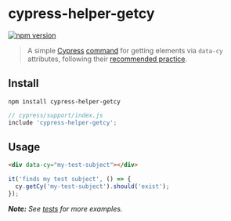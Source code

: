 # cypress-helper-getcy

[![npm version](https://img.shields.io/npm/v/cypress-helper-getcy.svg?style=flat-square)](https://www.npmjs.com/package/cypress-helper-getcy)

> A simple [Cypress](https://www.cypress.io/) [command](https://docs.cypress.io/api/cypress-api/custom-commands.html) for getting elements via `data-cy` attributes, following their [recommended practice](https://docs.cypress.io/guides/references/best-practices.html#Selecting-Elements).

## Install

```shell
npm install cypress-helper-getcy
```

```js
// cypress/support/index.js
include 'cypress-helper-getcy';
```

## Usage

```html
<div data-cy="my-test-subject"></div>
```

```js
it('finds my test subject', () => {
  cy.getCy('my-test-subject').should('exist');
});
```

_**Note:** See [tests](test/tests/getCy.ts) for more examples._
